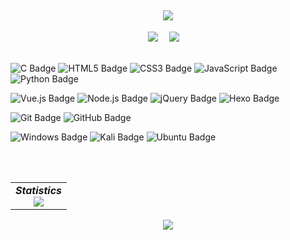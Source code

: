 <h2 align="center">
  <a href="https://cmymoon.com/">
    <img src="https://readme-typing-svg.herokuapp.com/?lines=嘻嘻嘻!;Moon祝您今天愉快!&center=true&size=27">
  </a>
</h2>


  <!-- profile logo 个人资料徽标 -->
  <div align="center">
    <a href="https://cmymoon.com/"><img src="https://img.shields.io/badge/Website-博客-blue" /></a>&emsp;
    <a href="https://room.cmymoon.com/"><img src="https://img.shields.io/badge/room-个人小屋-ff69b4" /></a>&emsp;
  </div>

  <br/>

<!--编程语言-->
![C Badge](https://img.shields.io/badge/C-A8B9CC?logo=c&logoColor=fff&style=flat)
![HTML5 Badge](https://img.shields.io/badge/HTML5-E34F26?logo=html5&logoColor=fff&style=flat)
![CSS3 Badge](https://img.shields.io/badge/CSS3-1572B6?logo=css3&logoColor=fff&style=flat)
![JavaScript Badge](https://img.shields.io/badge/JavaScript-F7DF1E?logo=javascript&logoColor=000&style=flat)
![Python Badge](https://img.shields.io/badge/Python-3776AB?logo=python&logoColor=fff&style=flat)
<!--编程框架&进阶-->
![Vue.js Badge](https://img.shields.io/badge/Vue.js-4FC08D?logo=vuedotjs&logoColor=fff&style=flat)
![Node.js Badge](https://img.shields.io/badge/Node.js-339933?logo=nodedotjs&logoColor=fff&style=flat)
![jQuery Badge](https://img.shields.io/badge/jQuery-0769AD?logo=jquery&logoColor=fff&style=flat)
![Hexo Badge](https://img.shields.io/badge/Hexo-0E83CD?logo=hexo&logoColor=fff&style=flat)
<!--编程工具-->
![Git Badge](https://img.shields.io/badge/Git-F05032?logo=git&logoColor=fff&style=flat)
![GitHub Badge](https://img.shields.io/badge/GitHub-181717?logo=github&logoColor=fff&style=flat)
<!--操作系统-->
![Windows Badge](https://img.shields.io/badge/Windows-0078D6?logo=windows&logoColor=fff&style=flat)
![Kali Badge](https://img.shields.io/badge/Kali-557C94?logo=kalilinux&logoColor=fff&style=flat)
![Ubuntu Badge](https://img.shields.io/badge/Ubuntu-E95420?logo=ubuntu&logoColor=fff&style=flat)
  <br/>

  <br/>
  <br/>

  <!-- 统计卡片 -->
  <table align="center">
    <tr>
      <td align="center">
        <div><b><em><spam>Statistics</spam></em></b></div>
        <img src="https://github-readme-stats.vercel.app/api?username=Monthpity&hide_border=true&show_icons=true&theme=dark&bg_color=00000000"/>
      </td>
    </tr>
  </table>


  <!--成就-->
  <div align="center">
    <img src="https://github-profile-trophy.vercel.app/?username=Monthpity&rank=SSS,SS,S,AAA,AA,A,B,C&column=-1&margin-w=15&margin-h=15&theme=dark_lover&no-bg=true" />
  </div>


